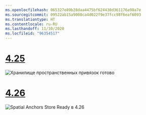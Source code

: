 ```yaml
---
ms.openlocfilehash: 065327e89b28daa4475bf624430d361176a98a7e
ms.sourcegitcommit: 09522ab15a9008ca4d022f9e37fcc98f6eaf6093
ms.translationtype: HT
ms.contentlocale: ru-RU
ms.lasthandoff: 11/30/2020
ms.locfileid: "96354517"
---
```

# <a name="425"></a>[4.25](#tab/425)

![Хранилище пространственных привязок готово](../images/unreal-spatialanchors-store-ready.PNG)

# <a name="426"></a>[4.26](#tab/426)

![Spatial Anchors Store Ready в 4.26](../images/local-spatial-anchors-img-01.png)